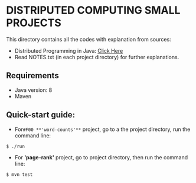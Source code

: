 # DISTRIPUTED COMPUTING SMALL PROJECTS
This directory contains all the codes with explanation from sources:
- Distributed Programming in Java: [Click Here](https://www.coursera.org/learn/distributed-programming-in-java)
- Read NOTES.txt (in each project directory) for further explanations.

## Requirements
- Java version: 8
- Maven

## Quick-start guide:
- For`#F00 **'word-counts'**` project, go to a the project directory, run the command line:

```
$ ./run
```

- For **'page-rank'** project, go to project directory, then run the command line:

```
$ mvn test
```
